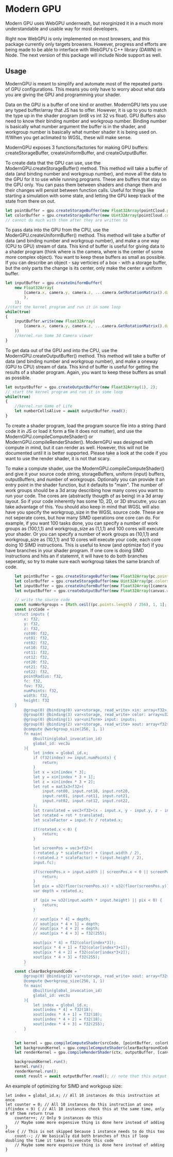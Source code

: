 # Modern GPU

Modern GPU uses WebGPU underneath, but reorginized it in a much more understandable and usable way for most developers.

Right now WebGPU is only implemented on most browsers, and this package currently only targets browsers. However, progress and efforts are being made to be able to interface with WebGPU's C++ library (DAWN) in Node. The next version of this package will include Node support as well.

## Usage

ModernGPU is meant to simplify and automate most of the repeated parts of GPU configurations. This means you only have to worry about what data you are giving the GPU and programming your shader.

Data on the GPU is a buffer of one kind or another. ModernGPU lets you use any typed buffer/array that JS has to offer. However, it is up to you to match the type up in the shader program (int8 vs int 32 vs float). GPU Buffers also need to know their binding number and workgroup number. Binding number is basically what number argument the buffer is in the shader, and workgroup number is basically what number shader it is being used on. If/When you get aclimated to WGSL, these will make sense.

ModernGPU exposes 3 functions/factories for making GPU buffers: createStorageBuffer, createUniformBuffer, and createOutputBuffer.

To create data that the GPU can use, use the ModernGPU.createStorageBuffer() method. This method will take a buffer of data (and binding number and workgroup number), and move all the data to the GPU for it to use while running programs. These are buffers that stay on the GPU only. You can pass them between shaders and change them and their changes will persist between function calls. Useful for things like starting a simulation with some state, and letting the GPU keep track of the state from there on out.

```javascript
let pointBuffer = gpu.createStorageBuffer(new Float32Array(pointCloud.points.flat()), 0);
let colorBuffer = gpu.createStorageBuffer(new Uint32Array(pointCloud.colors.flat()), 3);
// cannot do much with them after they are written to

```

To pass data into the GPU from the CPU, use the ModerGPU.createUniformBuffer() method. This method will take a buffer of data (and binding number and workgroup number), and make a one way (CPU to GPU) stream of data. This kind of buffer is useful for giving data to a shader program (think where is the camera, where is the center of some more complex object). You want to keep these buffers as small as possible. If you can describe an object - say verticies of a box - with a storage buffer, but the only parts the change is its center, only make the center a uniform buffer.

```javascript
let inputBuffer = gpu.createUniformBuffer(
    new Float32Array(
        [camera.x, camera.y, camera.z, ...camera.GetRotationMatrix().data.flat(), camera.pointRadius, camera.fc, camera.fov, pc.points.length, canvas.width, canvas.height]
        ),
    1);
//start the kernel program and run it in some loop
while(true)
{
    inputBuffer.write(new Float32Array(
        [camera.x, camera.y, camera.z, ...camera.GetRotationMatrix().data.flat(), camera.pointRadius, camera.fc, camera.fov, pc.points.length, canvas.width, canvas.height]
    ))
    //kernel.run Some 3d Camera viewer
}

```

To get data out of the GPU and into the CPU, use the ModernGPU.createOutputBuffer() method. This method will take a buffer of data (and binding number and workgroup number), and make a oneway (GPU to CPU) stream of data. This kind of buffer is useful for getting the results of a shader program. Again, you want to keep these buffers as small as possible.

```javascript
let outputBuffer = gpu.createOutputBuffer(new Float32Array(1), 2);
// start the kernel program and run it in some loop
while(true)
{
    //kernel.run Game of Life
    let numberCellsAlive = await outputBuffer.read();
}
```

To create a shader program, load the program source file into a string (hard code it in JS or load it form a file it does not matter), and use the ModernGPU.compileComputeShader() or ModernGPU.compileRenderShader(). ModernGPU was designed with compute in mind, but it can render as well. However, this will not be documented until it is better supported. Please take a look at the code if you want to use the render shader, it is not that scary.

To make a compute shader, use the ModernGPU.compileComputeShader() and give it your source code string, storageBuffers, uniform (input) buffers, outputBuffers, and number of workgroups. Optionally you can provide it an entry point in the shader function, but it defaults to "main". The number of work groups should be a 3d array describing how many cores you want to run your code. The cores are (abstractly thougth of as being) in a 3d array layout. So if your code inherently has some 1D, 2D, or 3D strucutre, you can take advantage of this. You should also keep in mind that WGSL will also have you specify the workgroup_size in the WGSL source code. These are not seperate cores, but how many SIMD operations one core can do. For example, if you want 100 tasks done, you can specify a number of work groups as (100,1,1) and workgroup_size as (1,1,1) and 100 cores will execute your shader. Or you can specify a number of work groups as (10,1,1) and workgroup_size as (10,1,1) and 10 cores will execute your code, each core doing 10 SIMD instructions. This is useful to know (and optimize for) if you have branches in your shader program. If one core is doing SIMD instructions and hits an if statemnt, it will have to do both branches seperatly, so try to make sure each workgroup takes the same branch of code.

```javascript
    let pointBuffer = gpu.createStorageBuffer(new Float32Array(pc.points.flat()), 0);
    let colorBuffer = gpu.createStorageBuffer(new Uint32Array(pc.colors.flat()), 3);
    let inputBuffer = gpu.createUniformBuffer(new Float32Array([camera.x, camera.y, camera.z, ...camera.GetRotationMatrix().data.flat(), camera.pointRadius, camera.fc, camera.fov, pc.points.length, canvas.width, canvas.height]), 1);
    let outputBuffer = gpu.createOutputBuffer(new Float32Array(canvas.width * canvas.height * 4), 2);

    // write the source code
    const numWorkgroups = [Math.ceil((pc.points.length) / 256), 1, 1];
    const srcCode = `
    struct inputs {
        x: f32,
        y: f32,
        z: f32,
        rot00: f32,
        rot01: f32,
        rot02: f32,
        rot10: f32,
        rot11: f32,
        rot12: f32,
        rot20: f32,
        rot21: f32,
        rot22: f32,
        pointRadius: f32,
        fc: f32,
        fov: f32,
        numPoints: f32,
        width: f32,
        height: f32
    }
        @group(0) @binding(0) var<storage, read_write> xin: array<f32>;
        @group(0) @binding(3) var<storage, read_write> color: array<u32>;
        @group(0) @binding(1) var<uniform> input: inputs;
        @group(0) @binding(2) var<storage, read_write> xout: array<f32>;
        @compute @workgroup_size(256, 1, 1)
        fn main(
            @builtin(global_invocation_id)
            global_id: vec3u
        ){
            let index = global_id.x;
            if (f32(index) >= input.numPoints) {
                return;
            }
            let x = xin[index * 3];
            let y = xin[index * 3 + 1];
            let z = xin[index * 3 + 2];
            let rot = mat3x3<f32>(
                input.rot00, input.rot10, input.rot20,
                input.rot01, input.rot11, input.rot21,
                input.rot02, input.rot12, input.rot22,
            );
            let translated = vec3<f32>(x - input.x, y - input.y, z - input.z);
            let rotated = rot * translated;
            let scaleFactor = input.fc / rotated.x;

            if(rotated.x < 0) {
                return;
            }

            let screenPos = vec3<f32>(
            (-rotated.y * scaleFactor) + (input.width / 2),
            (-rotated.z * scaleFactor) + (input.height / 2),
            input.fc);

            if(screenPos.x > input.width || screenPos.x < 0 || screenPos.y > input.height || screenPos.y < 0) {
                return;
            }
            let pix = u32(floor(screenPos.x)) + u32(floor(screenPos.y)) * u32(input.width);
            var depth = rotated.x;

            if (pix >= u32(input.width * input.height) || pix < 0) {
                return;
            }

            // xout[pix * 4] = depth;
            // xout[pix * 4 + 1] = depth;
            // xout[pix * 4 + 2] = depth;
            // xout[pix * 4 + 3] = f32(255);

            xout[pix * 4] = f32(color[index*3]);
            xout[pix * 4 + 1] = f32(color[index*3+1]);
            xout[pix * 4 + 2] = f32(color[index*3+2]);
            xout[pix * 4 + 3] = f32(255);
        }
        `
    const clearBackgroundCode = `
        @group(0) @binding(2) var<storage, read_write> xout: array<f32>;
        @compute @workgroup_size(256, 1, 1)
        fn main(
            @builtin(global_invocation_id)
            global_id: vec3u
        ){
            let index = global_id.x;
            xout[index * 4] = f32(18);
            xout[index * 4 + 1] = f32(18);
            xout[index * 4 + 2] = f32(18);
            xout[index * 4 + 3] = f32(255);
        }
    `

    let kernel = gpu.compileComputeShader(srcCode, [pointBuffer, colorBuffer], [inputBuffer], [outputBuffer], numWorkgroups);
    let backgroundKernel = gpu.compileComputeShader(clearBackgroundCode, [], [], [outputBuffer], [Math.ceil((canvas.width * canvas.height) / 256), 1, 1]);
    let renderKernel = gpu.compileRenderShader(ctx, outputBuffer, [canvas.width, canvas.height]);

    backgroundKernel.run();
    kernel.run();
    renderKernel.run();
    const result = await outputBuffer.read(); // note that this output buffer does not need to be an output buffer exepct for this read. It could be a storageBuffer.
```

An example of optimizing for SIMD and workgoup size:
```wgsl
let index = global_id.x; // All 10 instances do this instruction at once
let counter = 0; // All 10 instances do this instruction at once
if(index < 9) { // All 10 instances check this at the same time, only 9 of them return true
    counter++; // Only 9 instances do this
    // Maybe some more expensive thing is done here instead of adding
}
else { // This is not skipped because 1 instance needs to do this too
    count--; // We basically did both branches of this if loop doubling the time it takes to execute this code
    // Maybe some more expensive thing is done here instead of adding
}
```